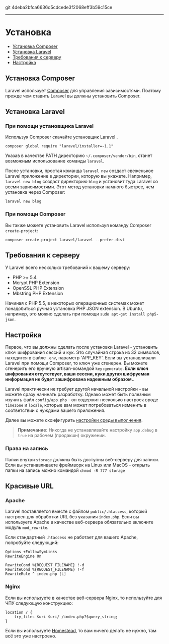 git 4deba2bfca6636d5cdcede3f2068eff3b59c15ce

---

# Установка

- [Установка Composer](#install-composer)
- [Установка Laravel](#install-laravel)
- [Требования к серверу](#server-requirements)
- [Настройка](#configuration)

<a name="install-composer"></a>
## Установка Composer

Laravel использует [Composer](http://getcomposer.org) для управления зависимостями. Поэтому прежде чем ставить Laravel вы должны установить Composer.

<a name="install-laravel"></a>
## Установка Laravel

### При помощи установщика Laravel

Используя Composer скачайте установщик Laravel .

	composer global require "laravel/installer=~1.1"

Указав в качестве PATH директорию `~/.composer/vendor/bin`, станет возможным использование команды `laravel`.

После установки, простая команда `laravel new` создаст свеженькое Laravel приложение в директории, которую вы укажете. Например, `laravel new blog` создаст директорию `blog` и установит туда Laravel со всеми зависимостями. Этот метод установки намного быстрее, чем установка через Composer:

	laravel new blog

### При помощи Composer 

Вы также можете установить Laravel используя команду Composer `create-project`:

	composer create-project laravel/laravel --prefer-dist

<a name="server-requirements"></a>
## Требования к серверу

У Laravel всего несколько требований к вашему серверу:

- PHP >= 5.4
- Mcrypt PHP Extension
- OpenSSL PHP Extension
- Mbstring PHP Extension

Начиная с PHP 5.5, в некоторых операционных системах может понадобиться ручная установка PHP JSON extension. В Ubuntu, например, это можно сделать при помощи `sudo apt-get install php5-json`.

<a name="configuration"></a>
## Настройка

Первое, что вы должны сделать после установки Laravel - установить ключ шифрования сессий и кук. Это случайная строка из 32 символов, находится в файле `.env`, параметр 'APP_KEY'. Если вы устанавливали Laravel при помощи Composer, то ключ уже сгенерен. Вы можете сгенерить его вручную artisan-командой `key:generate`. **Если ключ шифрования отсутствует, ваши сессии, куки другая шифруемая информация не будет зашифрована надежным образом.**.

Laravel практически не требует другой начальной настройки - вы можете сразу начинать разработку. Однако может быть полезным изучить файл `config/app.php` - он содержит несколько настроек вроде `timezone` и `locale`, которые вам может потребоваться изменить в соответствии с нуждами вашего приложения.

Далее вы можете сконфигурить [настройки среды выполнения](/docs/5.0/configuration#environment-configuration).

> **Примечание:** Никогда не устанавливайте настройку `app.debug` в `true` на рабочем (продакшн) окружении.

### Права на запись

Папки внутри `storage` должны быть доступны веб-серверу для записи. Если вы устанавливаете фреймворк на Linux или MacOS - открыть папки на запись можно командой `chmod -R 777 storage`

<a name="pretty-urls"></a>
## Красивые URL

### Apache

Laravel поставляется вместе с файлом `public/.htaccess`, который настроен для обработки URL без указания `index.php`. Если вы используете Apache в качестве веб-сервера обязательно включите модуль `mod_rewrite`.

Если стандартный `.htaccess` не работает для вашего Apache, попробуйте следующий:

	Options +FollowSymLinks
	RewriteEngine On

	RewriteCond %{REQUEST_FILENAME} !-d
	RewriteCond %{REQUEST_FILENAME} !-f
	RewriteRule ^ index.php [L]

### Nginx

Если вы используете в качестве веб-сервера Nginx, то используйте для ЧПУ следующую конструкцию:

	location / {
		try_files $uri $uri/ /index.php?$query_string;
	}

Если вы используете [Homestead](/docs/5.0/homestead), то вам ничего делать не нужно, там всё это уже настроено.
